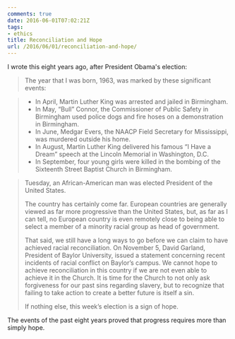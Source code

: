 ```yaml
---
comments: true
date: 2016-06-01T07:02:21Z
tags:
- ethics
title: Reconciliation and Hope
url: /2016/06/01/reconciliation-and-hope/
---
```


I wrote this eight years ago, after President Obama's election:

>The year that I was born, 1963, was marked by these significant events:

>* In April, Martin Luther King was arrested and jailed in Birmingham.
>* In May, “Bull” Connor, the Commissioner of Public Safety in Birmingham used police dogs and fire hoses on a demonstration in Birmingham.
>* In June, Medgar Evers, the NAACP Field Secretary for Mississippi, was murdered outside his home.
>* In August, Martin Luther King delivered his famous “I Have a Dream” speech at the Lincoln Memorial in Washington, D.C.
>* In September, four young girls were killed in the bombing of the Sixteenth Street Baptist Church in Birmingham.

>Tuesday, an African-American man was elected President of the United States.
>
>The country has certainly come far. European countries are generally viewed as far more progressive than the United States, but, as far as I can tell, no European country is even remotely close to being able to select a member of a minority racial group as head of government.
>
>That said, we still have a long ways to go before we can claim to have achieved racial reconciliation. On November 5, David Garland, President of Baylor University, issued a statement concerning recent incidents of racial conflict on Baylor’s campus. We cannot hope to achieve reconciliation in this country if we are not even able to achieve it in the Church. It is time for the Church to not only ask forgiveness for our past sins regarding slavery, but to recognize that failing to take action to create a better future is itself a sin.
>
>If nothing else, this week’s election is a sign of hope.

The events of the past eight years proved that progress requires more than simply hope.

